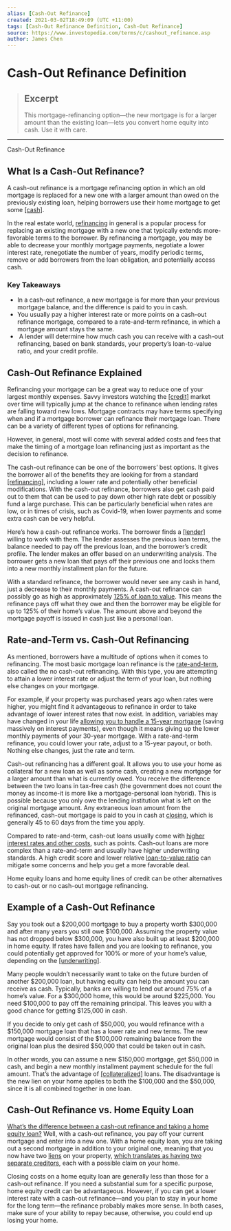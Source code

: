 ```yaml
---
alias: [Cash-Out Refinance]
created: 2021-03-02T18:49:09 (UTC +11:00)
tags: [Cash-Out Refinance Definition, Cash-Out Refinance]
source: https://www.investopedia.com/terms/c/cashout_refinance.asp
author: James Chen
---
```


# Cash-Out Refinance Definition

> ## Excerpt
> This mortgage-refinancing option—the new mortgage is for a larger amount than the existing loan—lets you convert home equity into cash. Use it with care.

---

Cash-Out Refinance
## What Is a Cash-Out Refinance?

A cash-out refinance is a mortgage refinancing option in which an old mortgage is replaced for a new one with a larger amount than owed on the previously existing loan, helping borrowers use their home mortgage to get some [[cash]](https://www.investopedia.com/terms/c/cash.asp).

In the real estate world, [refinancing](https://www.investopedia.com/terms/r/refinance.asp) in general is a popular process for replacing an existing mortgage with a new one that typically extends more-favorable terms to the borrower. By refinancing a mortgage, you may be able to decrease your monthly mortgage payments, negotiate a lower interest rate, renegotiate the number of years, modify periodic terms, remove or add borrowers from the loan obligation, and potentially access cash.

### Key Takeaways

-   In a cash-out refinance, a new mortgage is for more than your previous mortgage balance, and the difference is paid to you in cash.
-   You usually pay a higher interest rate or more points on a cash-out refinance mortgage, compared to a rate-and-term refinance, in which a mortgage amount stays the same.
-    A lender will determine how much cash you can receive with a cash-out refinancing, based on bank standards, your property’s loan-to-value ratio, and your credit profile.

## Cash-Out Refinance Explained

Refinancing your mortgage can be a great way to reduce one of your largest monthly expenses. Savvy investors watching the [[credit]](https://www.investopedia.com/terms/c/credit.asp) market over time will typically jump at the chance to refinance when lending rates are falling toward new lows. Mortgage contracts may have terms specifying when and if a mortgage borrower can refinance their mortgage loan. There can be a variety of different types of options for refinancing.

However, in general, most will come with several added costs and fees that make the timing of a mortgage loan refinancing just as important as the decision to refinance.

The cash-out refinance can be one of the borrowers’ best options. It gives the borrower all of the benefits they are looking for from a standard [[refinancing]](https://www.investopedia.com/terms/r/refinance.asp), including a lower rate and potentially other beneficial modifications. With the cash-out refinance, borrowers also get cash paid out to them that can be used to pay down other high rate debt or possibly fund a large purchase. This can be particularly beneficial when rates are low, or in times of crisis, such as Covid-19, when lower payments and some extra cash can be very helpful.

Here’s how a cash-out refinance works. The borrower finds a [[lender]](https://www.investopedia.com/terms/l/lender.asp) willing to work with them. The lender assesses the previous loan terms, the balance needed to pay off the previous loan, and the borrower’s credit profile. The lender makes an offer based on an underwriting analysis. The borrower gets a new loan that pays off their previous one and locks them into a new monthly installment plan for the future.

With a standard refinance, the borrower would never see any cash in hand, just a decrease to their monthly payments. A cash-out refinance can possibly go as high as approximately [125% of loan to value](https://www.investopedia.com/terms/1/125_loan.asp). This means the refinance pays off what they owe and then the borrower may be eligible for up to 125% of their home’s value. The amount above and beyond the mortgage payoff is issued in cash just like a personal loan.

## Rate-and-Term vs. Cash-Out Refinancing

As mentioned, borrowers have a multitude of options when it comes to refinancing. The most basic mortgage loan refinance is the [rate-and-term](https://www.investopedia.com/terms/r/rate_and_term_refi.asp), also called the no cash-out refinancing. With this type, you are attempting to attain a lower interest rate or adjust the term of your loan, but nothing else changes on your mortgage.

For example, if your property was purchased years ago when rates were higher, you might find it advantageous to refinance in order to take advantage of lower interest rates that now exist. In addition, variables may have changed in your life [allowing you to handle a 15-year mortgage](https://www.investopedia.com/articles/personal-finance/042015/pros-and-cons-15year-mortgage.asp) (saving massively on interest payments), even though it means giving up the lower monthly payments of your 30-year mortgage. With a rate-and-term refinance, you could lower your rate, adjust to a 15-year payout, or both. Nothing else changes, just the rate and term.

Cash-out refinancing has a different goal. It allows you to use your home as collateral for a new loan as well as some cash, creating a new mortgage for a larger amount than what is currently owed. You receive the difference between the two loans in tax-free cash (the government does not count the money as income-it is more like a mortgage-personal loan hybrid). This is possible because you only owe the lending institution what is left on the original mortgage amount. Any extraneous loan amount from the refinanced, cash-out mortgage is paid to you in cash at [closing](https://www.investopedia.com/terms/c/closing.asp), which is generally 45 to 60 days from the time you apply.

Compared to rate-and-term, cash-out loans usually come with [higher interest rates and other costs](https://www.investopedia.com/mortgage/refinance/cash-out-vs-mortgage-refinancing-loans/), such as points. Cash-out loans are more complex than a rate-and-term and usually have higher underwriting standards. A high credit score and lower relative [loan-to-value ratio](https://www.investopedia.com/terms/l/loantovalue.asp) can mitigate some concerns and help you get a more favorable deal.

Home equity loans and home equity lines of credit can be other alternatives to cash-out or no cash-out mortgage refinancing.

## Example of a Cash-Out Refinance

Say you took out a $200,000 mortgage to buy a property worth $300,000 and after many years you still owe $100,000. Assuming the property value has not dropped below $300,000, you have also built up at least $200,000 in home equity. If rates have fallen and you are looking to refinance, you could potentially get approved for 100% or more of your home’s value, depending on the [[underwriting]](https://www.investopedia.com/terms/u/underwriting.asp).

Many people wouldn’t necessarily want to take on the future burden of another $200,000 loan, but having equity can help the amount you can receive as cash. Typically, banks are willing to lend out around 75% of a home’s value. For a $300,000 home, this would be around $225,000. You need $100,000 to pay off the remaining principal. This leaves you with a good chance for getting $125,000 in cash.

If you decide to only get cash of $50,000, you would refinance with a $150,000 mortgage loan that has a lower rate and new terms. The new mortgage would consist of the $100,000 remaining balance from the original loan plus the desired $50,000 that could be taken out in cash.

In other words, you can assume a new $150,000 mortgage, get $50,000 in cash, and begin a new monthly installment payment schedule for the full amount. That’s the advantage of [[collateralized]](https://www.investopedia.com/terms/c/collateral.asp) loans. The disadvantage is the new lien on your home applies to both the $100,000 and the $50,000, since it is all combined together in one loan.

## Cash-Out Refinance vs. Home Equity Loan

[What’s the difference between a cash-out refinance and taking a home equity loan?](https://www.investopedia.com/mortgage/heloc/refinancing-vs-home-equity-loan/) Well, with a cash-out refinance, you pay off your current mortgage and enter into a new one. With a home equity loan, you are taking out a second mortgage in addition to your original one, meaning that you now have two [liens](https://www.investopedia.com/terms/l/lien.asp) on your property, [which translates as having two separate creditors](https://www.investopedia.com/articles/credit-loans-mortgages/090816/it-bad-have-lien-your-house.asp), each with a possible claim on your home.

Closing costs on a home equity loan are generally less than those for a cash-out refinance. If you need a substantial sum for a specific purpose, home equity credit can be advantageous. However, if you can get a lower interest rate with a cash-out refinance—and you plan to stay in your home for the long term—the refinance probably makes more sense. In both cases, make sure of your ability to repay because, otherwise, you could end up losing your home.
